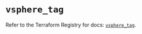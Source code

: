 # `vsphere_tag`

Refer to the Terraform Registry for docs: [`vsphere_tag`](https://registry.terraform.io/providers/hashicorp/vsphere/2.6.1/docs/resources/tag).
